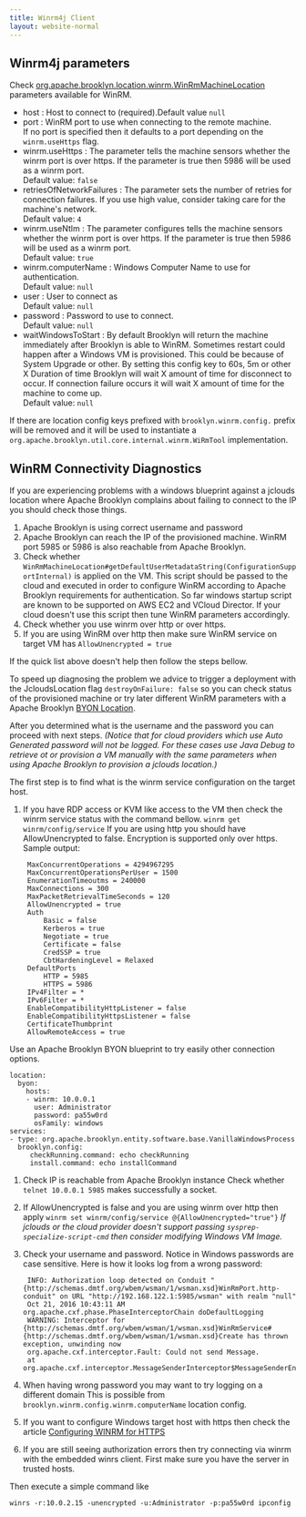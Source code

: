 ```yaml
---
title: Winrm4j Client
layout: website-normal
---
```


## Winrm4j parameters

Check [org.apache.brooklyn.location.winrm.WinRmMachineLocation](https://github.com/apache/brooklyn-server/blob/master/software/winrm/src/main/java/org/apache/brooklyn/location/winrm/WinRmMachineLocation.java#L82-L112)
parameters available for WinRM.

* host <String>: Host to connect to (required).Default value `null`
* port <Integer>: WinRM port to use when connecting to the remote machine.<br>
  If no port is specified then it defaults to a port depending on the `winrm.useHttps` flag.
* winrm.useHttps <Boolean>: The parameter tells the machine sensors whether the winrm port is over https. If the parameter is true then 5986 will be used as a winrm port.<br>
  Default value: `false`
* retriesOfNetworkFailures <Integer>: The parameter sets the number of retries for connection failures. If you use high value, consider taking care for the machine's network.<br>
  Default value: `4`
* winrm.useNtlm <Boolean>: The parameter configures tells the machine sensors whether the winrm port is over https. If the parameter is true then 5986 will be used as a winrm port.<br>
  Default value: `true`
* winrm.computerName <String>: Windows Computer Name to use for authentication.<br>
  Default value: `null`
* user <String>: User to connect as<br>
  Default value: `null`
* password <String>: Password to use to connect.<br>
  Default value: `null`
* waitWindowsToStart <Duration>: By default Brooklyn will return the machine immediately after Brooklyn is able to WinRM. Sometimes restart could happen after a Windows VM is provisioned.
  This could be because of System Upgrade or other.
  By setting this config key to 60s, 5m or other X Duration of time Brooklyn will wait X amount of time for disconnect to occur.
  If connection failure occurs it will wait X amount of time for the machine to come up.<br>
  Default value: `null`

If there are location config keys prefixed with `brooklyn.winrm.config.` prefix will be removed
and it will be used to instantiate a `org.apache.brooklyn.util.core.internal.winrm.WiRmTool` implementation.

## WinRM Connectivity Diagnostics

If you are experiencing problems with a windows blueprint against a jclouds location 
where Apache Brooklyn complains about failing to connect to the IP you should check those things.

1. Apache Brooklyn is using correct username and password
1. Apache Brooklyn can reach the IP of the provisioned machine. WinRM port 5985 or 5986 is also reachable from Apache Brooklyn.
1. Check whether `WinRmMachineLocation#getDefaultUserMetadataString(ConfigurationSupportInternal)` is applied on the VM.
   This script should be passed to the cloud and executed in order to configure WinRM according to Apache Brooklyn requirements for authentication.
   So far windows startup script are known to be supported on AWS EC2 and VCloud Director.
   If your cloud doesn't use this script then tune WinRM parameters accordingly.
1. Check whether you use winrm over http or over https.
  1. If you are using WinRM over http then make sure WinRM service on target VM has `AllowUnencrypted = true`

If the quick list above doesn't help then follow the steps bellow.

To speed up diagnosing the problem we advice to trigger a deployment with the JcloudsLocation flag `destroyOnFailure: false` so you can check status of the provisioned machine
or try later different WinRM parameters with a Apache Brooklyn [BYON Location](../../ops/locations/index.html#byon).

After you determined what is the username and the password you can proceed with next steps.
*(Notice that for cloud providers which use Auto Generated password will not be logged.
For these cases use Java Debug to retrieve ot or provision a VM manually with the same parameters when using Apache Brooklyn to provision a jclouds location.)*

The first step is to find what is the winrm service configuration on the target host.

1. If you have RDP access or KVM like access to the VM then check the winrm service status with the command bellow.
   `winrm get winrm/config/service`
   If you are using http you should have AllowUnencrypted to false.
   Encryption is supported only over https.
   Sample output:

        MaxConcurrentOperations = 4294967295
        MaxConcurrentOperationsPerUser = 1500
        EnumerationTimeoutms = 240000
        MaxConnections = 300
        MaxPacketRetrievalTimeSeconds = 120
        AllowUnencrypted = true
        Auth
            Basic = false
            Kerberos = true
            Negotiate = true
            Certificate = false
            CredSSP = true
            CbtHardeningLevel = Relaxed
        DefaultPorts
            HTTP = 5985
            HTTPS = 5986
        IPv4Filter = *
        IPv6Filter = *
        EnableCompatibilityHttpListener = false
        EnableCompatibilityHttpsListener = false
        CertificateThumbprint
        AllowRemoteAccess = true

Use an Apache Brooklyn BYON blueprint to try easily other connection options.

    location:
      byon:
        hosts:
        - winrm: 10.0.0.1
          user: Administrator
          password: pa55w0rd
          osFamily: windows
    services:
    - type: org.apache.brooklyn.entity.software.base.VanillaWindowsProcess
      brooklyn.config:
         checkRunning.command: echo checkRunning
         install.command: echo installCommand

1. Check IP is reachable from Apache Brooklyn instance
   Check whether `telnet 10.0.0.1 5985` makes successfully a socket.
1. If AllowUnencrypted is false and you are using winrm over http then apply `winrm set winrm/config/service @{AllowUnencrypted="true"}`
   *If jclouds or the cloud provider doesn't support passing `sysprep-specialize-script-cmd` then consider modifying Windows VM Image.* 
1. Check your username and password. Notice in Windows passwords are case sensitive.
   Here is how it looks log from a wrong password:

        INFO: Authorization loop detected on Conduit "{http://schemas.dmtf.org/wbem/wsman/1/wsman.xsd}WinRmPort.http-conduit" on URL "http://192.168.122.1:5985/wsman" with realm "null"
        Oct 21, 2016 10:43:11 AM org.apache.cxf.phase.PhaseInterceptorChain doDefaultLogging
        WARNING: Interceptor for {http://schemas.dmtf.org/wbem/wsman/1/wsman.xsd}WinRmService#{http://schemas.dmtf.org/wbem/wsman/1/wsman.xsd}Create has thrown exception, unwinding now
        org.apache.cxf.interceptor.Fault: Could not send Message.
        at org.apache.cxf.interceptor.MessageSenderInterceptor$MessageSenderEndingInterceptor.handleMessage(MessageSenderInterceptor.java:64)

1. When having wrong password you may want to try logging on a different domain
   This is possible from `brooklyn.winrm.config.winrm.computerName` location config.
1. If you want to configure Windows target host with https then check the article [Configuring WINRM for HTTPS](https://support.microsoft.com/en-us/kb/2019527)
1. If you are still seeing authorization errors then try connecting via winrm with the embedded winrs client.
   First make sure you have the server in trusted hosts.

Then execute a simple command like

    winrs -r:10.0.2.15 -unencrypted -u:Administrator -p:pa55w0rd ipconfig
